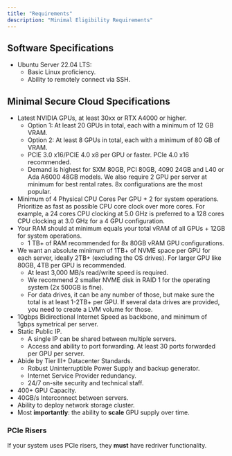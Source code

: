 ```yaml
---
title: "Requirements"
description: "Minimal Eligibility Requirements"
---
```


## Software Specifications

- Ubuntu Server 22.04 LTS:
  - Basic Linux proficiency.
  - Ability to remotely connect via SSH.

## Minimal Secure Cloud Specifications

- Latest NVIDIA GPUs, at least 30xx or RTX A4000 or higher.
  - Option 1: At least 20 GPUs in total, each with a minimum of 12 GB VRAM.
  - Option 2: At least 8 GPUs in total, each with a minimum of 80 GB of VRAM.
  - PCIE 3.0 x16/PCIE 4.0 x8 per GPU or faster. PCIe 4.0 x16 recommended.
  - Demand is highest for SXM 80GB, PCI 80GB, 4090 24GB and L40 or Ada A6000 48GB models. We also require 2 GPU per server at minimum for best rental rates. 8x configurations are the most popular.
- Minimum of 4 Physical CPU Cores Per GPU + 2 for system operations. Prioritize as fast as possible CPU core clock over more cores. For example, a 24 cores CPU clocking at 5.0 GHz is preferred to a 128 cores CPU clocking at 3.0 GHz for a 4 GPU configuration.
- Your RAM should at minimum equals your total vRAM of all GPUs + 12GB for system operations.
  - 1 TB+ of RAM recommended for 8x 80GB vRAM GPU configurations.
- We want an absolute minimum of 1TB+ of NVME space per GPU for each server, ideally 2TB+ (excluding the OS drives). For larger GPU like 80GB, 4TB per GPU is recommended.
  - At least 3,000 MB/s read/write speed is required.
  - We recommend 2 smaller NVME disk in RAID 1 for the operating system (2x 500GB is fine).
  - For data drives, it can be any number of those, but make sure the total is at least 1-2TB+ per GPU. If several data drives are provided, you need to create a LVM volume for those.
- 10gbps Bidirectional Internet Speed as backbone, and minimum of 1gbps symetrical per server.
- Static Public IP.
  - A single IP can be shared between multiple servers.
  - Access and ability to port forwarding. At least 30 ports forwarded per GPU per server.
- Abide by Tier III+ Datacenter Standards.
  - Robust Uninterruptible Power Supply and backup generator.
  - Internet Service Provider redundancy.
  - 24/7 on-site security and technical staff.
- 400+ GPU Capacity.
- 40GB/s Interconnect between servers.
- Ability to deploy network storage cluster.
- Most **importantly**: the ability to **scale** GPU supply over time.

### PCIe Risers

If your system uses PCIe risers, they **must** have redriver functionality.
